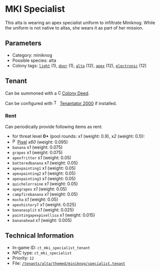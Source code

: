 # MKI Specialist

This alta is wearing an apex specialist uniform to infiltrate Miniknog. While the uniform is not native to altas, she wears it as part of her mission.

## Parameters

- Category: miniknog
- Possible species: alta
- Colony tags: [`light`](https://ceterai.github.io/MyEnternia/Wiki/Tags/Light) (1), [`door`](https://ceterai.github.io/MyEnternia/Wiki/Tags/Door) (1), [`alta`](https://ceterai.github.io/MyEnternia/Wiki/Tags/Alta) (12), [`apex`](https://ceterai.github.io/MyEnternia/Wiki/Tags/Apex) (12), [`electronic`](https://ceterai.github.io/MyEnternia/Wiki/Tags/Electronic) (12)

## Tenant

Can be summoned with a <img src="https://starbounder.org/mediawiki/images/9/93/Colony_Deed.gif" alt="Colony Deed icon" width="9.6" height="15"/> [Colony Deed](https://starbounder.org/Colony_Deed).

Can be configured with <img src="https://steamuserimages-a.akamaihd.net/ugc/920304477977773128/D47BB0FD18E520B722C013CEDE14AC017779D44C/" alt="Tenantator 2000 icon" width="16" height="16"/> [Tenantator 2000](https://steamcommunity.com/sharedfiles/filedetails/?id=1405753979) if installed.

### Rent

Can periodically provide following items as rent:

- for threat level **0+** (pool rounds: x*1* (weight: 0.9), x*2* (weight: 0.1)):
- <img src="https://starbounder.org/mediawiki/images/2/21/Pixel.png" alt="Pixel icon" loading="lazy" width="12px" height="16px"/> [Pixel](https://starbounder.org/Pixel) x*60* (weight: 0.095)
- `banana` x*1* (weight: 0.075)
- `grapes` x*1* (weight: 0.075)
- `apexfritter` x*1* (weight: 0.05)
- `batteredbanana` x*1* (weight: 0.05)
- `apexpainting1` x*1* (weight: 0.05)
- `apexpainting2` x*1* (weight: 0.05)
- `apexpainting3` x*1* (weight: 0.05)
- `quichelorraine` x*1* (weight: 0.05)
- `apegrapes` x*1* (weight: 0.05)
- `campfirebanana` x*1* (weight: 0.05)
- `mocha` x*1* (weight: 0.05)
- `apexhistory7` x*1* (weight: 0.025)
- `bananasplit` x*1* (weight: 0.025)
- `paintingapexpixellisa` x*1* (weight: 0.015)
- `bananahead` x*1* (weight: 0.005)

## Technical Information

- In-game ID: `ct_mki_specialist_tenant`
- NPC type: `ct_mki_specialist`
- Priority: `12`
- File: [`/tenants/alta/themed/miniknog/specialist.tenant`](https://github.com/Ceterai/Enternia/blob/main/tenants/alta/themed/miniknog/specialist.tenant)

